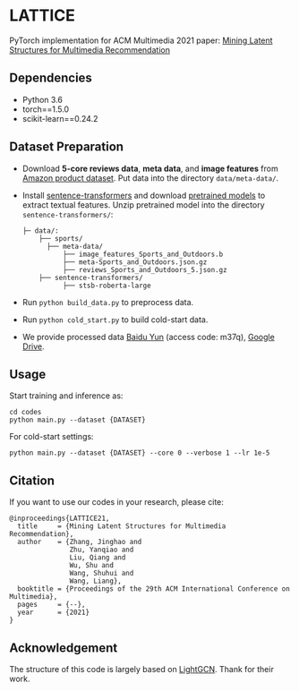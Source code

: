# LATTICE

PyTorch implementation for  ACM Multimedia 2021 paper: [Mining Latent Structures for Multimedia Recommendation](https://arxiv.org/abs/2104.09036)



## Dependencies

- Python 3.6
- torch==1.5.0
- scikit-learn==0.24.2



## Dataset Preparation

- Download **5-core reviews data**, **meta data**, and **image features** from [Amazon product dataset](http://jmcauley.ucsd.edu/data/amazon/links.html). Put data into the directory `data/meta-data/`.

- Install [sentence-transformers](https://www.sbert.net/docs/installation.html) and download [pretrained models](https://www.sbert.net/docs/pretrained_models.html) to extract textual features. Unzip pretrained model into the directory `sentence-transformers/`:

  ```
  ├─ data/: 
      ├── sports/
      	├── meta-data/
      		├── image_features_Sports_and_Outdoors.b
      		├── meta-Sports_and_Outdoors.json.gz
      		├── reviews_Sports_and_Outdoors_5.json.gz
      ├── sentence-transformers/
          	├── stsb-roberta-large
  ```

- Run `python build_data.py` to preprocess data.

- Run `python cold_start.py` to build cold-start data.

- We provide processed data [Baidu Yun](https://pan.baidu.com/s/1SWe-XE23Nn0i4xSOXV_JyQ) (access code: m37q), [Google Drive](https://drive.google.com/drive/folders/1sFg9W2wCexWahjqtN6MVc4f4dMj5hyFp?usp=sharing).

## Usage

Start training and inference as:

```
cd codes
python main.py --dataset {DATASET}
```

For cold-start settings:
```
python main.py --dataset {DATASET} --core 0 --verbose 1 --lr 1e-5
```



## Citation

If you want to use our codes in your research, please cite:

```
@inproceedings{LATTICE21,
  title     = {Mining Latent Structures for Multimedia Recommendation},
  author    = {Zhang, Jinghao and 
               Zhu, Yanqiao and 
               Liu, Qiang and
               Wu, Shu and 
               Wang, Shuhui and 
               Wang, Liang},
  booktitle = {Proceedings of the 29th ACM International Conference on Multimedia},
  pages     = {--},
  year      = {2021}
}
```

## Acknowledgement

The structure of this code is largely based on [LightGCN](https://github.com/gusye1234/LightGCN-PyTorch). Thank for their work.

